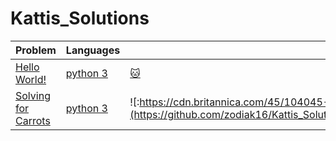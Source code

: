# Kattis_Solutions
| Problem | Languages | :link: |
|-|-|-|
|[Hello World!](https://open.kattis.com/problems/hello)| [python 3](https://github.com/zodiak16/Kattis_Solutions/tree/main/Kattis/Python3/Hello%20World) |[:cat:](https://github.com/zodiak16/Kattis_Solutions/blob/main/Kattis/Python3/Hello%20World/Hello_World.py)
|[Solving for Carrots](https://open.kattis.com/problems/carrots)|[python 3](https://github.com/zodiak16/Kattis_Solutions/tree/main/Kattis/Python3/Solving%20for%20Carrots)|![:https://cdn.britannica.com/45/104045-050-116C1F93/Signs-of-the-Zodiac-astrology.jpg:](https://github.com/zodiak16/Kattis_Solutions/blob/main/Kattis/Python3/Solving%20for%20Carrots/Solving%20for%20Carrots.py)
